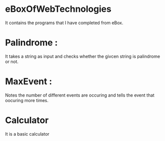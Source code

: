 # eBoxOfWebTechnologies
It contains the programs that I have completed from eBox.
# Palindrome : 
It takes a string as input and checks whether the givcen string is palindrome or not.
# MaxEvent : 
Notes the number of different events are occuring and tells the event that oocuring more times.
# Calculator
It is a basic calculator
